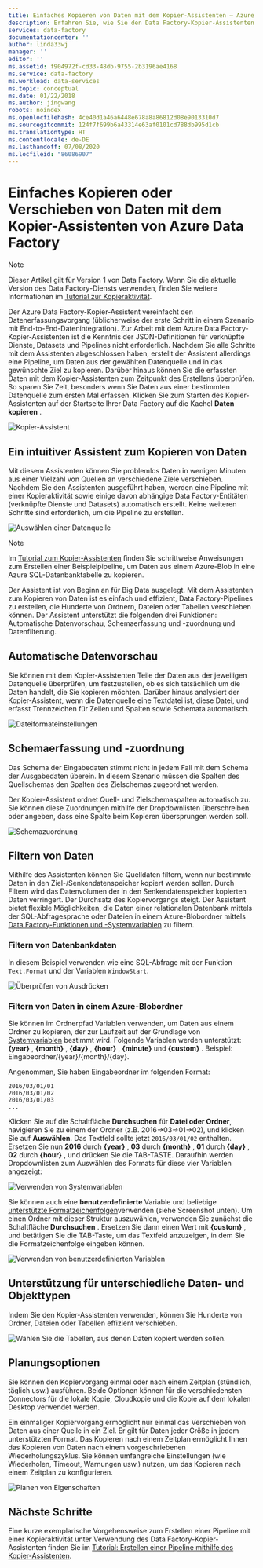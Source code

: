 ```yaml
---
title: Einfaches Kopieren von Daten mit dem Kopier-Assistenten – Azure
description: Erfahren Sie, wie Sie den Data Factory-Kopier-Assistenten verwenden, um Daten aus unterstützten Datenquellen in Senken zu kopieren.
services: data-factory
documentationcenter: ''
author: linda33wj
manager: ''
editor: ''
ms.assetid: f904972f-cd33-48db-9755-2b3196ae4168
ms.service: data-factory
ms.workload: data-services
ms.topic: conceptual
ms.date: 01/22/2018
ms.author: jingwang
robots: noindex
ms.openlocfilehash: 4ce40d1a46a6448e678a8a86812d08e9013310d7
ms.sourcegitcommit: 124f7f699b6a43314e63af0101cd788db995d1cb
ms.translationtype: HT
ms.contentlocale: de-DE
ms.lasthandoff: 07/08/2020
ms.locfileid: "86086907"
---
```

# <a name="copy-or-move-data-easily-with-azure-data-factory-copy-wizard"></a>Einfaches Kopieren oder Verschieben von Daten mit dem Kopier-Assistenten von Azure Data Factory
> [!NOTE]
> Dieser Artikel gilt für Version 1 von Data Factory. Wenn Sie die aktuelle Version des Data Factory-Diensts verwenden, finden Sie weitere Informationen im [Tutorial zur Kopieraktivität](../quickstart-create-data-factory-dot-net.md). 


Der Azure Data Factory-Kopier-Assistent vereinfacht den Datenerfassungsvorgang (üblicherweise der erste Schritt in einem Szenario mit End-to-End-Datenintegration). Zur Arbeit mit dem Azure Data Factory-Kopier-Assistenten ist die Kenntnis der JSON-Definitionen für verknüpfte Dienste, Datasets und Pipelines nicht erforderlich. Nachdem Sie alle Schritte mit dem Assistenten abgeschlossen haben, erstellt der Assistent allerdings eine Pipeline, um Daten aus der gewählten Datenquelle und in das gewünschte Ziel zu kopieren. Darüber hinaus können Sie die erfassten Daten mit dem Kopier-Assistenten zum Zeitpunkt des Erstellens überprüfen. So sparen Sie Zeit, besonders wenn Sie Daten aus einer bestimmten Datenquelle zum ersten Mal erfassen. Klicken Sie zum Starten des Kopier-Assistenten auf der Startseite Ihrer Data Factory auf die Kachel **Daten kopieren** .

![Kopier-Assistent](./media/data-factory-copy-wizard/copy-data-wizard.png)

## <a name="an-intuitive-wizard-for-copying-data"></a>Ein intuitiver Assistent zum Kopieren von Daten
Mit diesem Assistenten können Sie problemlos Daten in wenigen Minuten aus einer Vielzahl von Quellen an verschiedene Ziele verschieben. Nachdem Sie den Assistenten ausgeführt haben, werden eine Pipeline mit einer Kopieraktivität sowie einige davon abhängige Data Factory-Entitäten (verknüpfte Dienste und Datasets) automatisch erstellt. Keine weiteren Schritte sind erforderlich, um die Pipeline zu erstellen.   

![Auswählen einer Datenquelle](./media/data-factory-copy-wizard/select-data-source-page.png)

> [!NOTE]
> Im [Tutorial zum Kopier-Assistenten](data-factory-copy-data-wizard-tutorial.md) finden Sie schrittweise Anweisungen zum Erstellen einer Beispielpipeline, um Daten aus einem Azure-Blob in eine Azure SQL-Datenbanktabelle zu kopieren. 
> 
> 

Der Assistent ist von Beginn an für Big Data ausgelegt. Mit dem Assistenten zum Kopieren von Daten ist es einfach und effizient, Data Factory-Pipelines zu erstellen, die Hunderte von Ordnern, Dateien oder Tabellen verschieben können. Der Assistent unterstützt die folgenden drei Funktionen: Automatische Datenvorschau, Schemaerfassung und -zuordnung und Datenfilterung. 

## <a name="automatic-data-preview"></a>Automatische Datenvorschau
Sie können mit dem Kopier-Assistenten Teile der Daten aus der jeweiligen Datenquelle überprüfen, um festzustellen, ob es sich tatsächlich um die Daten handelt, die Sie kopieren möchten. Darüber hinaus analysiert der Kopier-Assistent, wenn die Datenquelle eine Textdatei ist, diese Datei, und erfasst Trennzeichen für Zeilen und Spalten sowie Schemata automatisch. 

![Dateiformateinstellungen](./media/data-factory-copy-wizard/file-format-settings.png)

## <a name="schema-capture-and-mapping"></a>Schemaerfassung und -zuordnung
Das Schema der Eingabedaten stimmt nicht in jedem Fall mit dem Schema der Ausgabedaten überein. In diesem Szenario müssen die Spalten des Quellschemas den Spalten des Zielschemas zugeordnet werden. 

Der Kopier-Assistent ordnet Quell- und Zielschemaspalten automatisch zu. Sie können diese Zuordnungen mithilfe der Dropdownlisten überschreiben oder angeben, dass eine Spalte beim Kopieren übersprungen werden soll.   

![Schemazuordnung](./media/data-factory-copy-wizard/schema-mapping.png)

## <a name="filtering-data"></a>Filtern von Daten
Mithilfe des Assistenten können Sie Quelldaten filtern, wenn nur bestimmte Daten in den Ziel-/Senkendatenspeicher kopiert werden sollen. Durch Filtern wird das Datenvolumen der in den Senkendatenspeicher kopierten Daten verringert. Der Durchsatz des Kopiervorgangs steigt. Der Assistent bietet flexible Möglichkeiten, die Daten einer relationalen Datenbank mittels der SQL-Abfragesprache oder Dateien in einem Azure-Blobordner mittels [Data Factory-Funktionen und -Systemvariablen](data-factory-functions-variables.md) zu filtern.   

### <a name="filtering-of-data-in-a-database"></a>Filtern von Datenbankdaten
In diesem Beispiel verwenden wie eine SQL-Abfrage mit der Funktion `Text.Format` und der Variablen `WindowStart`. 

![Überprüfen von Ausdrücken](./media/data-factory-copy-wizard/validate-expressions.png)

### <a name="filtering-of-data-in-an-azure-blob-folder"></a>Filtern von Daten in einem Azure-Blobordner
Sie können im Ordnerpfad Variablen verwenden, um Daten aus einem Ordner zu kopieren, der zur Laufzeit auf der Grundlage von [Systemvariablen](data-factory-functions-variables.md#data-factory-system-variables) bestimmt wird. Folgende Variablen werden unterstützt: **{year}** , **{month}** , **{day}** , **{hour}** , **{minute}** und **{custom}** . Beispiel: Eingabeordner/{year}/{month}/{day}.

Angenommen, Sie haben Eingabeordner im folgenden Format:

```text
2016/03/01/01
2016/03/01/02
2016/03/01/03
...
```

Klicken Sie auf die Schaltfläche **Durchsuchen** für **Datei oder Ordner**, navigieren Sie zu einem der Ordner (z.B. 2016->03->01->02), und klicken Sie auf **Auswählen**. Das Textfeld sollte jetzt `2016/03/01/02` enthalten. Ersetzen Sie nun **2016** durch **{year}** , **03** durch **{month}** , **01** durch **{day}** , **02** durch **{hour}** , und drücken Sie die TAB-TASTE. Daraufhin werden Dropdownlisten zum Auswählen des Formats für diese vier Variablen angezeigt:

![Verwenden von Systemvariablen](./media/data-factory-copy-wizard/blob-standard-variables-in-folder-path.png)   

Sie können auch eine **benutzerdefinierte** Variable und beliebige [unterstützte Formatzeichenfolgen](https://msdn.microsoft.com/library/8kb3ddd4.aspx)verwenden (siehe Screenshot unten). Um einen Ordner mit dieser Struktur auszuwählen, verwenden Sie zunächst die Schaltfläche **Durchsuchen** . Ersetzen Sie dann einen Wert mit **{custom}** , und betätigen Sie die TAB-Taste, um das Textfeld anzuzeigen, in dem Sie die Formatzeichenfolge eingeben können.     

![Verwenden von benutzerdefinierten Variablen](./media/data-factory-copy-wizard/blob-custom-variables-in-folder-path.png)

## <a name="support-for-diverse-data-and-object-types"></a>Unterstützung für unterschiedliche Daten- und Objekttypen
Indem Sie den Kopier-Assistenten verwenden, können Sie Hunderte von Ordner, Dateien oder Tabellen effizient verschieben.

![Wählen Sie die Tabellen, aus denen Daten kopiert werden sollen.](./media/data-factory-copy-wizard/select-tables-to-copy-data.png)

## <a name="scheduling-options"></a>Planungsoptionen
Sie können den Kopiervorgang einmal oder nach einem Zeitplan (stündlich, täglich usw.) ausführen. Beide Optionen können für die verschiedensten Connectors für die lokale Kopie, Cloudkopie und die Kopie auf dem lokalen Desktop verwendet werden.

Ein einmaliger Kopiervorgang ermöglicht nur einmal das Verschieben von Daten aus einer Quelle in ein Ziel. Er gilt für Daten jeder Größe in jedem unterstützten Format. Das Kopieren nach einem Zeitplan ermöglicht Ihnen das Kopieren von Daten nach einem vorgeschriebenen Wiederholungszyklus. Sie können umfangreiche Einstellungen (wie Wiederholen, Timeout, Warnungen usw.) nutzen, um das Kopieren nach einem Zeitplan zu konfigurieren.

![Planen von Eigenschaften](./media/data-factory-copy-wizard/scheduling-properties.png)

## <a name="next-steps"></a>Nächste Schritte
Eine kurze exemplarische Vorgehensweise zum Erstellen einer Pipeline mit einer Kopieraktivität unter Verwendung des Data Factory-Kopier-Assistenten finden Sie im [Tutorial: Erstellen einer Pipeline mithilfe des Kopier-Assistenten](data-factory-copy-data-wizard-tutorial.md).

